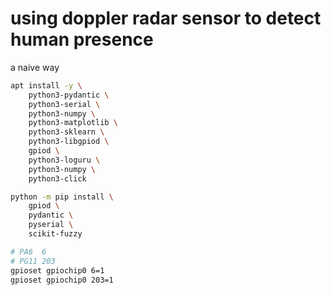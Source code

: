 # using doppler radar sensor to detect human presence

a naive way

```bash
apt install -y \
    python3-pydantic \
    python3-serial \
    python3-numpy \
    python3-matplotlib \
    python3-sklearn \
    python3-libgpiod \
    gpiod \
    python3-loguru \
    python3-numpy \
    python3-click
```

```bash
python -m pip install \
    gpiod \
    pydantic \
    pyserial \
    scikit-fuzzy
```

```bash
# PA6  6
# PG11 203
gpioset gpiochip0 6=1
gpioset gpiochip0 203=1
```
